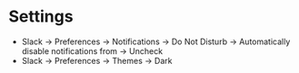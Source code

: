 Settings
=====
* Slack -> Preferences -> Notifications -> Do Not Disturb -> Automatically disable notifications from -> Uncheck
* Slack -> Preferences -> Themes -> Dark

